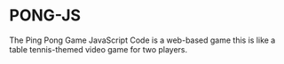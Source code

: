 # PONG-JS
The Ping Pong Game JavaScript Code is a web-based game this is like a table tennis-themed video game for two players.
